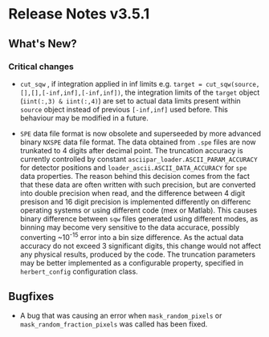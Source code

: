 # Release Notes v3.5.1

## What's New?


### Critical changes
 - `cut_sqw` , if integration applied in inf limits e.g. `target = cut_sqw(source,[],[],[-inf,inf],[-inf,inf])`, the integration limits of the `target` object (`iint(:,3) & iint(:,4)`) are set to actual data limits present within `source` object instead of previous  `[-inf,inf]` used before. This behaviour may be modified in a future.
 
 - `SPE` data file format is now obsolete and superseeded by more advanced binary `NXSPE` data file format. The data obtained from `.spe` files are now trunkated to 4 digits after decimal point. The truncation accuracy is currently controlled by constant `asciipar_loader.ASCII_PARAM_ACCURACY` for detector positions and `loader_ascii.ASCII_DATA_ACCURACY` for `spe` data  properties. The reason behind this decision comes from the fact that these data are often written with such precision, but are converted into double precision when read, and the difference between 4 digit presison and 16 digit precision is implemented differently on differenc operating systems or using different code (mex or Matlab). This causes binary difference between `sqw` files generated using different modes, as binning may become very sensitive to the data accurace, possibly converting ~10<sup>-15</sup> error into a bin size difference.  As the actual data accuracy do not exceed 3 significant digits, this change would not affect any physical results, produced by the code.
 The truncation parameters may be better implemented as a configurable property, specified in `herbert_config` configuration class.

## Bugfixes

- A bug that was causing an error when `mask_random_pixels` or
  `mask_random_fraction_pixels` was called has been fixed.

